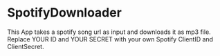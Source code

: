 # SpotifyDownloader
This App takes a spotify song url as input and downloads it as mp3 file.
Replace YOUR ID and  YOUR SECRET with your own Spotify ClientID and ClientSecret.
